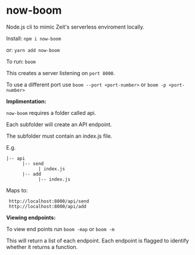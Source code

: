 # now-boom

Node.js cli to mimic Zeit's serverless enviroment locally.

Install:
```npm i now-boom```

or:
```yarn add now-boom```

To run:
```boom```

This creates a server listening on ```port 8000```.

To use a different port use ```boom --port <port-number>``` or ```boom -p <port-number>```

**Implimentation:**

```now-boom``` requires a folder called api.

Each subfolder will create an API endpoint.

The subfolder must contain an index.js file.

E.g.

```
|-- api
      |-- send
            | index.js
      |-- add
            |-- index.js
 ```
 
 Maps to:
 ```
  http://localhost:8000/api/send
  http://localhost:8000/api/add
 ```
**Viewing endpoints:**

To view end points run ```boom -map``` or ```boom -m```

This will return a list of each endpoint.
Each endpoint is flagged to identify whether it returns a function.
